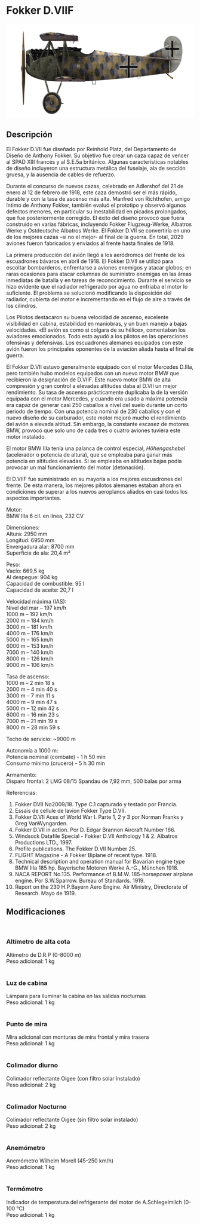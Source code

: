 # Fokker D.VIIF  
  
![fokkerd7f](../images/fokkerd7f.png)  
  
## Descripción  
  
El Fokker D.VII fue diseñado por Reinhold Platz, del Departamento de Diseño de Anthony Fokker. Su objetivo fue crear un caza capaz de vencer al SPAD XIII francés y al S.E.5a británico. Algunas características notables de diseño incluyeron una estructura metálica del fuselaje, ala de sección gruesa, y la ausencia de cables de refuerzo.  
  
Durante el concurso de nuevos cazas, celebrado en Adlershof del 21 de enero al 12 de febrero de 1918, este caza demostró ser el más rápido, durable y con la tasa de ascenso más alta. Manfred von Richthofen, amigo íntimo de Anthony Fokker, también evaluó el prototipo y observó algunos defectos menores, en particular su inestabilidad en picados prolongados, que fue posteriormente corregido. El éxito del diseño provocó que fuera construido en varias fábricas, incluyendo Fokker Flugzeug-Werke, Albatros Werke y Ostdeutsche Albatros Werke. El Fokker D.VII se convertiría en uno de los mejores cazas –si no el mejor- al final de la guerra. En total, 2029 aviones fueron fabricados y enviados al frente hasta finales de 1918.  
  
La primera producción del avión llegó a los aeródromos del frente de los escuadrones bávaros en abril de 1918. El  Fokker D.VII se utilizó para escoltar bombarderos, enfrentarse a aviones enemigos y atacar globos; en raras ocasiones para atacar columnas de suministro enemigas en las áreas inmediatas de batalla y en tareas de reconocimiento. Durante el servicio se hizo evidente que el radiador refrigerado por agua no enfriaba el motor lo suficiente. El problema se solucionó modificando la disposición del radiador, cubierta del motor e incrementando en el flujo de aire a través de los cilindros.  
  
Los Pilotos destacaron su buena velocidad de ascenso, excelente visibilidad en cabina, estabilidad en maniobras, y un buen manejo a bajas velocidades. «El avión es como si colgara de su hélice», comentaban los aviadores emocionados. Todo esto ayudó a los pilotos en las operaciones ofensivas  y defensivas. Los escuadrones alemanes equipados con este avión fueron los principales oponentes de la aviación aliada hasta el final de guerra.  
  
El Fokker D.VII estuvo generalmente equipado con el motor Mercedes D.IIIa, pero también hubo modelos equipados con un nuevo motor BMW que recibieron la designación de D.VIIF. Este nuevo motor BMW de alta compresión y gran control a elevadas altitudes daba al D.VII un mejor rendimiento. Su tasa de ascenso prácticamente duplicaba la de la versión equipada con el motor Mercedes, y cuando era usado a máxima potencia era capaz de generar casi 250 caballos a nivel del suelo durante un corto periodo de tiempo. Con una potencia nominal de 230 caballos y con el nuevo diseño de su carburador, este motor mejoró mucho el rendimiento del avión a elevada altitud. Sin embargo, la constante escasez de motores BMW, provocó que solo uno de cada tres o cuatro aviones tuviera este motor instalado.  
  
El motor BMW IIIa tenía una palanca de control especial, <i>Höhengashebel</i> (acelerador o potencia de altura), que se empleaba para ganar más potencia en altitudes elevadas. Si se empleaba en altitudes bajas podía provocar un mal funcionamiento del motor (detonación).  
  
El D.VIIF fue suministrado en su mayoría a los mejores escuadrones del frente. De esta manera, los mejores pilotos alemanes estaban ahora en condiciones de superar a los nuevos aeroplanos aliados en casi todos los aspectos importantes.  
  
  
Motor:  
BMW IIIa 6 cil. en línea, 232 CV  
  
Dimensiones:  
Altura: 2950 mm  
Longitud: 6950 mm  
Envergadura alar: 8700 mm  
Superficie de ala: 20,4 m²  
  
Peso:  
Vacío: 669,5 kg  
Al despegue: 904 kg   
Capacidad de combustible: 95 l  
Capacidad de aceite: 20,7 l  
  
Velocidad máxima (IAS):  
Nivel del mar – 197 km/h  
1000 m – 192 km/h  
2000 m – 184 km/h  
3000 m – 181 km/h  
4000 m – 176 km/h  
5000 m – 165 km/h  
6000 m – 153 km/h  
7000 m – 140 km/h  
8000 m – 126 km/h  
9000 m – 106 km/h  
  
Tasa de ascenso:  
1000 m –  2 min 18 s  
2000 m –  4 min 40 s  
3000 m –  7 min 11 s  
4000 m –  9 min 47 s  
5000 m – 12 min 42 s  
6000 m – 16 min 23 s  
7000 m – 21 min 19 s  
8000 m – 28 min 59 s  
  
Techo de servicio: ~9000 m  
  
Autonomía a 1000 m:  
Potencia nominal (combate) - 1 h 50 min  
Consumo mínimo (crucero) - 5 h 30 min  
  
Armamento:  
Disparo frontal: 2 LMG 08/15 Spandau de 7,92 mm, 500 balas por arma  
  
Referencias:  
1) Fokker DVII No2009/18. Type C.1 capturado y testado por Francia.  
2) Essais de cellule de lavion Fokker Type D.VII.  
3) Fokker D.VII Aces of World War I. Parte 1, 2 y 3 por Norman Franks y Greg VanWyngarden.  
4) Fokker D.VII in action. Por D. Edgar Brannon Aircraft Number 166.  
5) Windsock Datafile Special - Fokker D.VII Anthology 1 & 2. Albatros Productions LTD., 1997.  
6) Profile publications. The Fokker D.VII Number 25.  
7) FLIGHT Magazine - A Fokker Biplane of recent type. 1918.  
8) Technical description and operation manual for Bavarian engine type BMW IIIa 185 hp. Bayerische Motoren Werke A.-G., München 1918.  
9) NACA REPORT No.135. Performance of B.M.W. 185-horsepower airplane engine. Por S.W.Sparrow. Bureau of Standards. 1919.  
10) Report on the 230 H.P.Bayern Aero Engine. Air Ministry, Directorate of Research. Mayo de 1919.  
  
## Modificaciones  
  ﻿
  
### Altímetro de alta cota  
  
Altímetro de D.R.P (0-8000 m)  
Peso adicional: 1 kg  
  ﻿
  
### Luz de cabina  
  
Lámpara para iluminar la cabina en las salidas nocturnas  
Peso adicional: 1 kg  
  ﻿
  
### Punto de mira  
  
Mira adicional con monturas de mira frontal y mira trasera  
Peso adicional: 1 kg  
  ﻿
  
### Colimador diurno  
  
Colimador reflectante Oigee (con filtro solar instalado)  
Peso adicional: 2 kg  
  ﻿
  
### Colimador Nocturno  
  
Colimador reflectante Oigee (sin filtro solar instalado)  
Peso adicional: 2 kg  
  ﻿
  
### Anemómetro  
  
Anemómetro Wilhelm Morell (45-250 km/h)  
Peso adicional: 1 kg  
  ﻿
  
### Termómetro  
  
Indicador de temperatura del refrigerante del motor de A.Schlegelmilch (0-100 °C)  
Peso adicional: 1 kg  
